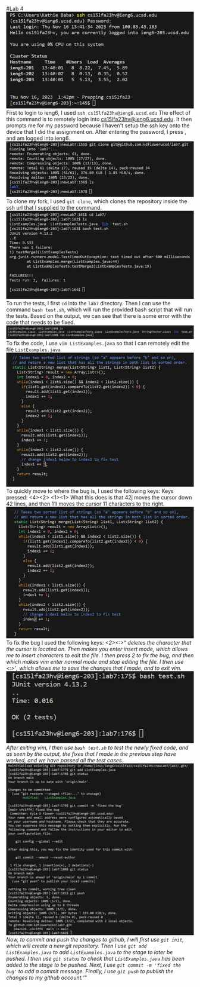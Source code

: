 #Lab 4
![Logging into ieng6](lab4p1.png)
First to login to ieng6, I used `ssh cs15lfa23hv@ieng6.ucsd.edu` The effect of this command is to remotely login into cs15lfa23hv@ieng6.ucsd.edu. It then prompts me for my password because I haven't setup the ssh key onto the device that I did the assignment on. After entering the password, I press <Enter>, and am logged into ieng6. 
![cloning fork using ssh URL](lab4p2.png)
To clone my fork, I used `git clone`, which clones the repository inside the ssh url that I supplied to the command. 
![Running the failing tests](lab4p3.png)
To run the tests, I first `cd` into the `lab7` directory. Then I can use the command `bash test.sh`, which will run the provided bash script that will run the tests. Based on the output, we can see that there is some error with the code that needs to be fixed.
![Entering vim](lab4p8.png)
To fix the code, I use `vim ListExamples.java` so that I can remotely edit the file `ListExamples.java`
![Moving inside vim](lab4p4.png)
To quickly move to where the bug is, I used the following keys:
Keys pressed: <4><2> <j> <1><1> <l>
What this does is that 42j moves the cursor down 42 lines, and then 11l moves the cursor 11 characters to the right. 
![Fixing the bug](lab4p5.png)
To fix the bug I used the following keys:
<x><i><2><esc><:><w><q>
<x> deletes the character that the cursor is located on. Then <i> makes you enter insert mode, which allows me to insert characters to edit the file. I then press 2 to fix the bug, and then <esc> which makes vim enter normal mode and stop editing the file. I then use <:><w><q>, which allows me to save the changes that I made, and to exit vim. 
![Testing the fixed code](lab4p6.png)
After exiting vim, I then use `bash test.sh` to test the newly fixed code, and as seen by the output, the fixes that I made in the previous step have worked, and we have passed all the test cases. 
![Commiting and pushing](lab4p7.png)
Now, to commit and push the changes to github, I will first use `git init`, which will create a new git repository. Then I use `git add ListExamples.java` to add `ListExamples.java` to the stage to later be pushed. I then use `git status` to check that `ListExamples.java` has been added to the stage to be pushed. Next, I use `git commit -m 'fixed the bug'` to add a commit message. Finally, I use `git push` to publish the changes to my github account. 
